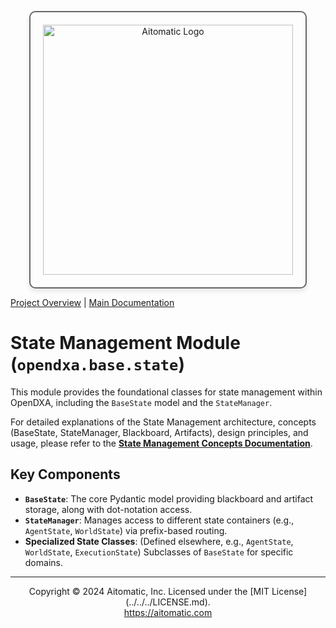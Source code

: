 <p align="center">
  <img src="https://cdn.prod.website-files.com/62a10970901ba826988ed5aa/62d942adcae82825089dabdb_aitomatic-logo-black.png" alt="Aitomatic Logo" width="400" style="border: 2px solid #666; border-radius: 10px; padding: 20px; box-shadow: 0 4px 8px rgba(0,0,0,0.1);"/>
</p>

[Project Overview](../../../README.md) | [Main Documentation](../../../docs/README.md)

# State Management Module (`opendxa.base.state`)

This module provides the foundational classes for state management within OpenDXA, including the `BaseState` model and the `StateManager`.

For detailed explanations of the State Management architecture, concepts (BaseState, StateManager, Blackboard, Artifacts), design principles, and usage, please refer to the **[State Management Concepts Documentation](../../../docs/details/state_management.md)**.

## Key Components

- **`BaseState`**: The core Pydantic model providing blackboard and artifact storage, along with dot-notation access.
- **`StateManager`**: Manages access to different state containers (e.g., `AgentState`, `WorldState`) via prefix-based routing.
- **Specialized State Classes**: (Defined elsewhere, e.g., `AgentState`, `WorldState`, `ExecutionState`) Subclasses of `BaseState` for specific domains.

---
<p align="center">
Copyright © 2024 Aitomatic, Inc. Licensed under the [MIT License](../../../LICENSE.md).
<br/>
<a href="https://aitomatic.com">https://aitomatic.com</a>
</p> 